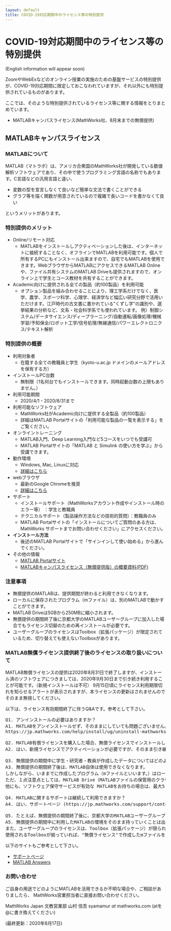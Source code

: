 ```yaml
---
layout: default
title: COVID-19対応期間中のライセンス等の特別提供 
---
```

# COVID-19対応期間中のライセンス等の特別提供
(English information will appear soon)

ZoomやWebExなどのオンライン授業の実施のための基盤サービスの特別提供が、COVID-19対応期間に限定しておこなわれていますが、それ以外にも特別提供されているものがあります。

ここでは、そのような特別提供されているライセンス等に関する情報をとりまとめています。

- MATLABキャンパスライセンス(MathWorks社、8月末までの無償提供)

## MATLABキャンパスライセンス

### MATLABについて

MATLAB（マトラボ）は、アメリカ合衆国のMathWorks社が開発している数値解析ソフトウェアであり、その中で使うプログラミング言語の名称でもあります。C言語などの汎用言語と違い、

- 変数の型を宣言しなくて良いなど簡単な文法で書くことができる
- グラフ等を描く関数が用意されているので複雑で長いコードを書かなくて良い

というメリットがあります。

### 特別提供のメリット

- Online/リモート対応
  - MATLABをインストールしアクティベーションした後は、インターネットに接続することなく、オフラインでMATLABを利用可能です。個人で所有するPCにもインストール出来ますので、自宅でもMATLABを使用できます。WebブラウザからMATLABにアクセスできるMATLAB Onlineや、ファイル共有システムのMATLAB Driveも提供されますので、オンライン上で学生とコース教材を共有することができます。
- Academic向けに提供される全ての製品（約100製品）を利用可能
  - オプション製品を組み合わせることにより、理工学系だけでなく、医学、農学、スポーツ科学、心理学、経済学など幅広い研究分野で活用いただけます。江戸時代の古文書に書かれている”くずし字”の識別や、選挙結果の分析など、文系・社会科学系でも使われています。
例）制御システム/データサイエンス/ディープラーニング/自動運転/画像処理/機械学習/予知保全/ロボット工学/信号処理/無線通信/パワーエレクトロニクス/テキスト解析

### 特別提供の概要

- 利用対象者
  - 在籍する全ての教職員と学生（kyoto-u.ac.jp ドメインのメールアドレスを保有する方）
- インストールPC台数
  - 無制限（1名何台でもインストールできます。同時起動台数の上限もありません。）
- 利用可能期間
  - 2020/4/1 - 2020/8/31まで
- 利用可能なソフトウェア
  - MathWorks社がAcademic向けに提供する全製品（約100製品）
  - 詳細はMATLAB Portalサイトの「利用可能な製品の一覧を表示する」をご覧ください。
- オンライントレーニング
  - MATLAB入門、Deep Learning入門など5コースをいつでも受講可
  - MATLAB Portalサイトの「MATLAB と Simulink の使い方を学ぶ」から受講できます。
- 動作環境
  - Windows, Mac, Linuxに対応
  - [詳細はこちら](https://jp.mathworks.com/support/requirements/matlab-system-requirements.html)
- webブラウザ
  - 最新のGoogle Chromeを推奨
  - [詳細はこちら](https://jp.mathworks.com/support/requirements/browser-requirements.html)
- サポート
  - インストールサポート（MathWorksアカウント作成やインストール時のエラー等） ：学生と教職員
  - テクニカルサポート（製品操作方法などの技術的質問）：教職員のみ
  - MATLAB Portalサイトの「インストールについてご質問のある方は、MathWorks サポートまでお問い合わせください」にアクセスください。
- **インストール方法**
  - 後述のMATLAB Portalサイトで「サインインして使い始める」から進んでください。
- その他の情報
  - [MATLAB Portalサイト](https://jp.mathworks.com/academia/tah-portal/kyoto-university-31485310.html)
  - [MATLABキャンパスライセンス（無償提供版）の概要資料(PDF)](https://kubar.rd.iimc.kyoto-u.ac.jp/covid-19/MATLAB_COVID-19_SpecialOffer_Announce.pdf)

### 注意事項

- 無償提供のMATLABは、提供期間が終わると利用できなくなります。
- ローカルに保存されたプログラム（mファイル）は、別のMATLABで動かすことができます。
- MATLAB Driveは5GBから250MBに縮小されます。
- 無償提供の期間終了後に京都大学のMATLABユーザーグループに加入した場合でもライセンス切替のための再インストールが必要です。
- ユーザーグループのライセンスはToolbox（拡張パッケージ）が限定されているため、切り替えても使えないToolboxがあります。

### MATLAB無償ライセンス提供終了後のライセンスの取り扱いについて

MATLAB無償ライセンスの提供は2020年8月31日で終了しますが、インストール済のソフトウェアにつきましては、2020年9月30日まで引き続き利用することが可能です。（新規インストールは不可）
9月15日頃にライセンス利用期限切れを知らせるアラートが表示されますが、本ライセンスの更新はされませんのでそのまま無視してください。

以下は、ライセンス有効期間終了に伴うQ&Aです。参考として下さい。

<pre>
Q1. アンインストールの必要はありますか？
A1. MATLABをアンインストールせず、そのままにしていても問題ございません。アンインストールされる場合は下記をご参照ください。
https://jp.mathworks.com/help/install/ug/uninstall-mathworks-products.html

Q2. MATLAB有償ライセンスを購入した場合、無償ライセンスでインストールしたMATLABをアンインストールせずに、有償ライセンスに切り替えることができますか？
A2. はい、新規ライセンスでアクティベーションが必要ですが、そのまま引き継げます。

Q3. 無償提供の期間中に学生・研究者・教員が作成したデータについてはどのような取り扱いとなるのでしょうか。無償提供の期間終了後もそのデータを使い続けることができるのでしょうか。
A3. 無償提供の期間終了後は、MATLAB自体は使用できなくなります。
しかしながら、いままでに作成したプログラム（mファイルといいます。）はローカルに保存されますので、そのmファイルを、ご自身でお持ちのMATLABで動かすことは可能です。
ただ、１点注意点としては、MATLAB Drive（MATLABファイルの保管用のクラウドベースのストレージ）に保管されているファイルは、無償提供の期間終了前にローカルに移しておかれることをお薦めいたします。
他にも、ソフトウェア保守サービスが有効な MATLABをお持ちの場合は、最大5 GBのストレージを引き続き使用できますが、無償ライセンスのみ使用されている場合は、5GB→250 MBへ容量が減ります。

Q4. MATLABに関するサポートは継続して利用できますか？
A4. はい、サポートページ (https://jp.mathworks.com/support/contact_us.html)をご参照ください。

Q5. たとえば、無償提供の期間終了後に、京都大学のMATLABユーザーグループに加入した場合、無償提供の期間中に利用したMATLABの環境をそのままもってこられるのでしょうか。 
A5. 無償提供の期間中に利用したMATLABの環境をそのまま持っていくことは出来ません。ユーザーグループのMATLABライセンスは、ネットワークライセンスであり、再度、自身の端末へのインストールが必要です。 
また、ユーザーグループのライセンスは、Toolbox（拡張パッケージ）が限られておりますので、無償提供のライセンスでお使いいただいたToolboxが存在しない可能性もあります。 
使用されるToolboxが揃っていれば、"無償ライセンス"で作成したmファイルを"ユーザーグループのライセンス"で動かすことが可能です。 
</pre>

以下のサイトもご参考として下さい。
- [サポートページ](https://jp.mathworks.com/support/contact_us.html)
- [MATLAB Answers](https://jp.mathworks.com/matlabcentral/answers/index)

### お問い合わせ

ご自身の用途でどのようにMATLABを活用できるか不明な場合や、ご相談がありましたら、
MathWorks営業担当者に直接お問い合わせください。

  MathWorks Japan 文教営業部 山村 信吾 syamamur _at_ mathworks.com (atを@に書き換えてください)
  
(最終更新：2020年8月17日)
